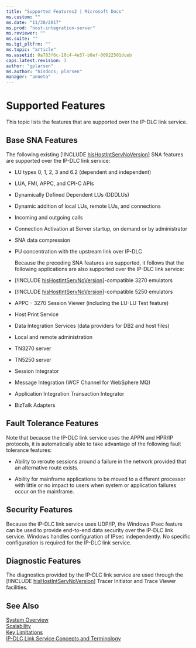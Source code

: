 ```yaml
---
title: "Supported Features2 | Microsoft Docs"
ms.custom: ""
ms.date: "11/30/2017"
ms.prod: "host-integration-server"
ms.reviewer: ""
ms.suite: ""
ms.tgt_pltfrm: ""
ms.topic: "article"
ms.assetid: 0a783f6c-10c4-4e57-b8ef-00622501dceb
caps.latest.revision: 3
author: "gplarsen"
ms.author: "hisdocs; plarsen"
manager: "anneta"
---
```

# Supported Features
This topic lists the features that are supported over the IP-DLC link service.  
  
## Base SNA Features  
 The following existing [!INCLUDE [hisHostIntServNoVersion](../includes/hishostintservnoversion-md.md)] SNA features are supported over the IP-DLC link service:  
  
- LU types 0, 1, 2, 3 and 6.2 (dependent and independent)  
  
- LUA, FMI, APPC, and CPI-C APIs  
  
- Dynamically Defined Dependent LUs (DDDLUs)  
  
- Dynamic addition of local LUs, remote LUs, and connections  
  
- Incoming and outgoing calls  
  
- Connection Activation at Server startup, on demand or by administrator  
  
- SNA data compression  
  
- PU concentration with the upstream link over IP-DLC  
  
  Because the preceding SNA features are supported, it follows that the following applications are also supported over the IP-DLC link service:  
  
- [!INCLUDE [hisHostIntServNoVersion](../includes/hishostintservnoversion-md.md)]-compatible 3270 emulators  
  
- [!INCLUDE [hisHostIntServNoVersion](../includes/hishostintservnoversion-md.md)]-compatible 5250 emulators  
  
- APPC - 3270 Session Viewer (including the LU-LU Test feature)  
  
- Host Print Service  
  
- Data Integration Services (data providers for DB2 and host files)  
  
- Local and remote administration  
  
- TN3270 server  
  
- TN5250 server  
  
- Session Integrator  
  
- Message Integration (WCF Channel for WebSphere MQ)  
  
- Application Integration Transaction Integrator  
  
- BizTalk Adapters  
  
## Fault Tolerance Features  
 Note that because the IP-DLC link service uses the APPN and HPR/IP protocols, it is automatically able to take advantage of the following fault tolerance features:  
  
-   Ability to reroute sessions around a failure in the network provided that an alternative route exists.  
  
-   Ability for mainframe applications to be moved to a different processor with little or no impact to users when system or application failures occur on the mainframe.  
  
## Security Features  
 Because the IP-DLC link service uses UDP/IP, the Windows IPsec feature can be used to provide end-to-end data security over the IP-DLC link service. Windows handles configuration of IPsec independently. No specific configuration is required for the IP-DLC link service.  
  
## Diagnostic Features  
 The diagnostics provided by the IP-DLC link service are used through the [!INCLUDE [hisHostIntServNoVersion](../includes/hishostintservnoversion-md.md)] Tracer Initiator and Trace Viewer facilities.  
  
## See Also  
 [System Overview](../core/system-overview1.md)   
 [Scalability](../core/scalability1.md)   
 [Key Limitations](../core/key-limitations2.md)   
 [IP-DLC Link Service Concepts and Terminology](../core/ip-dlc-link-service-concepts-and-terminology1.md)